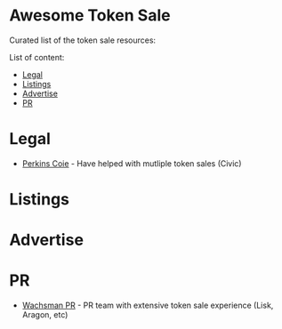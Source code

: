 Awesome Token Sale
==================
Curated list of the token sale resources:

List of content:
- [Legal](#legal)
- [Listings](#listings)
- [Advertise](#advertise)
- [PR](#pr)

# Legal
* [Perkins Coie](https://www.perkinscoie.com/en/index.html) - Have helped with mutliple token sales (Civic)

# Listings


# Advertise


# PR
* [Wachsman PR](http://wachsmanpr.com/) - PR team with extensive token sale experience (Lisk, Aragon, etc)

